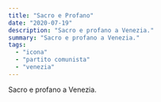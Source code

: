 ```yaml
---
title: "Sacro e Profano"
date: "2020-07-19"
description: "Sacro e profano a Venezia."
summary: "Sacro e profano a Venezia."
tags: 
  - "icona"
  - "partito comunista"
  - "venezia"
---
```


Sacro e profano a Venezia.